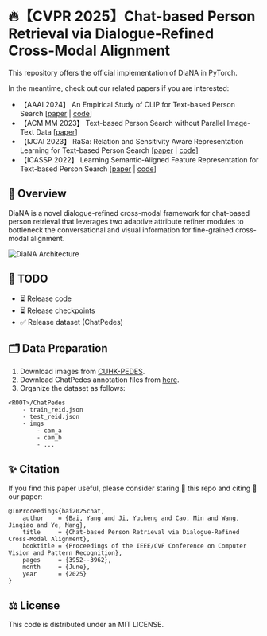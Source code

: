 # 🔥【CVPR 2025】Chat-based Person Retrieval via Dialogue-Refined Cross-Modal Alignment

This repository offers the official implementation of DiaNA in PyTorch.

In the meantime, check out our related papers if you are interested:
+ 【AAAI 2024】 An Empirical Study of CLIP for Text-based Person Search [[paper](https://arxiv.org/abs/2308.10045) | [code](https://github.com/Flame-Chasers/TBPS-CLIP)]
+ 【ACM MM 2023】 Text-based Person Search without Parallel Image-Text Data [[paper](https://arxiv.org/abs/2305.12964)]
+ 【IJCAI 2023】 RaSa: Relation and Sensitivity Aware Representation Learning for Text-based Person Search [[paper](https://arxiv.org/abs/2305.13653) | [code](https://github.com/Flame-Chasers/RaSa)]
+ 【ICASSP 2022】 Learning Semantic-Aligned Feature Representation for Text-based Person Search [[paper](https://arxiv.org/abs/2112.06714) | [code](https://github.com/reallsp/SAF)]


## 📖 Overview

DiaNA is a novel dialogue-refined cross-modal framework for chat-based person retrieval 
that leverages two adaptive attribute refiner modules to bottleneck 
the conversational and visual information for fine-grained cross-modal alignment.

![DiaNA Architecture](figure/architecture.png)




## 📌 TODO
- ⏳ Release code
- ⏳ Release checkpoints
- ✅ Release dataset (ChatPedes)



## 🗂️ Data Preparation
1. Download images from [CUHK-PEDES](https://github.com/ShuangLI59/Person-Search-with-Natural-Language-Description).
2. Download ChatPedes annotation files from [here](https://drive.google.com/drive/folders/1-4TjZZ4Z5ANIn3Rx_iBP-MAsu7X28Cob?usp=sharing).
3. Organize the dataset as follows:
```
<ROOT>/ChatPedes
    - train_reid.json
    - test_reid.json
    - imgs
        - cam_a
        - cam_b
        - ...
```



## ✨ Citation
If you find this paper useful, please consider staring 🌟 this repo and citing 📑 our paper:
```
@InProceedings{bai2025chat,
    author    = {Bai, Yang and Ji, Yucheng and Cao, Min and Wang, Jinqiao and Ye, Mang},
    title     = {Chat-based Person Retrieval via Dialogue-Refined Cross-Modal Alignment},
    booktitle = {Proceedings of the IEEE/CVF Conference on Computer Vision and Pattern Recognition},
    pages     = {3952--3962},
    month     = {June},
    year      = {2025}
}
```

## ⚖️ License
This code is distributed under an MIT LICENSE.